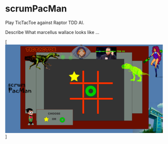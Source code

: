# scrumPacMan

Play TicTacToe against Raptor TDD AI.

Describe What marcellus wallace looks like ...

[![herbie nichols the third world... ](https://raw.githubusercontent.com/rgarro/scrumPacMan/main/preview.png)]